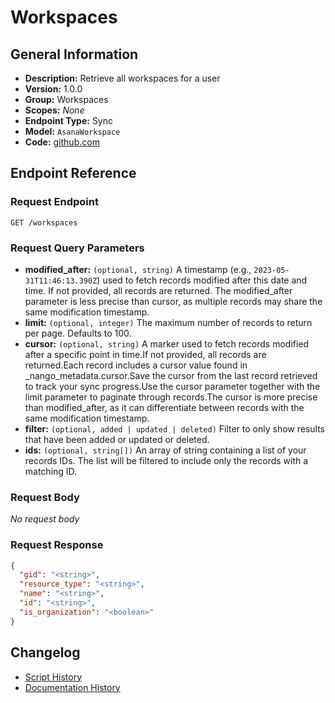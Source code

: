 <!-- BEGIN GENERATED CONTENT -->
# Workspaces

## General Information

- **Description:** Retrieve all workspaces for a user
- **Version:** 1.0.0
- **Group:** Workspaces
- **Scopes:** _None_
- **Endpoint Type:** Sync
- **Model:** `AsanaWorkspace`
- **Code:** [github.com](https://github.com/NangoHQ/integration-templates/tree/main/integrations/asana/syncs/workspaces.ts)


## Endpoint Reference

### Request Endpoint

`GET /workspaces`

### Request Query Parameters

- **modified_after:** `(optional, string)` A timestamp (e.g., `2023-05-31T11:46:13.390Z`) used to fetch records modified after this date and time. If not provided, all records are returned. The modified_after parameter is less precise than cursor, as multiple records may share the same modification timestamp.
- **limit:** `(optional, integer)` The maximum number of records to return per page. Defaults to 100.
- **cursor:** `(optional, string)` A marker used to fetch records modified after a specific point in time.If not provided, all records are returned.Each record includes a cursor value found in _nango_metadata.cursor.Save the cursor from the last record retrieved to track your sync progress.Use the cursor parameter together with the limit parameter to paginate through records.The cursor is more precise than modified_after, as it can differentiate between records with the same modification timestamp.
- **filter:** `(optional, added | updated | deleted)` Filter to only show results that have been added or updated or deleted.
- **ids:** `(optional, string[])` An array of string containing a list of your records IDs. The list will be filtered to include only the records with a matching ID.

### Request Body

_No request body_

### Request Response

```json
{
  "gid": "<string>",
  "resource_type": "<string>",
  "name": "<string>",
  "id": "<string>",
  "is_organization": "<boolean>"
}
```

## Changelog

- [Script History](https://github.com/NangoHQ/integration-templates/commits/main/integrations/asana/syncs/workspaces.ts)
- [Documentation History](https://github.com/NangoHQ/integration-templates/commits/main/integrations/asana/syncs/workspaces.md)

<!-- END  GENERATED CONTENT -->

